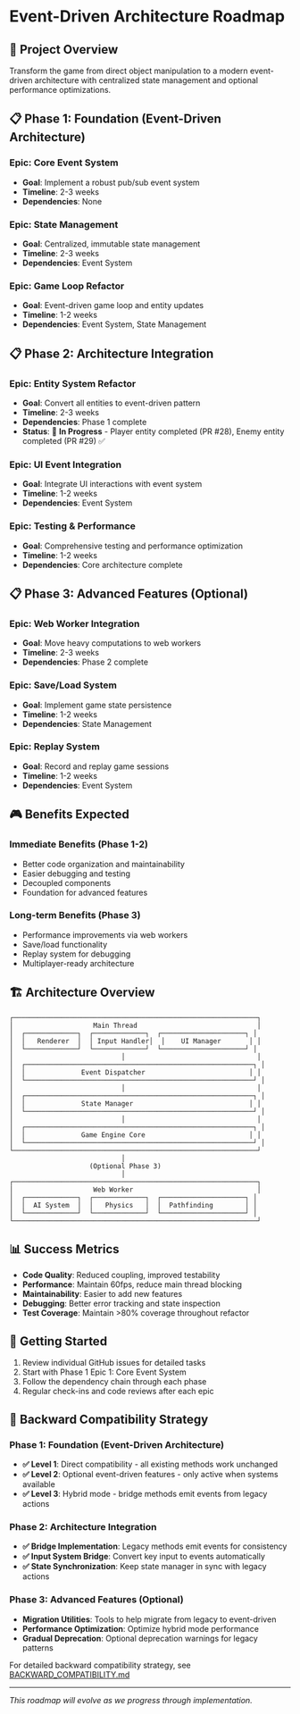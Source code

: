 # Event-Driven Architecture Roadmap

## 🎯 Project Overview
Transform the game from direct object manipulation to a modern event-driven architecture with centralized state management and optional performance optimizations.

## 📋 Phase 1: Foundation (Event-Driven Architecture)

### Epic: Core Event System
- **Goal**: Implement a robust pub/sub event system
- **Timeline**: 2-3 weeks
- **Dependencies**: None

### Epic: State Management
- **Goal**: Centralized, immutable state management
- **Timeline**: 2-3 weeks  
- **Dependencies**: Event System

### Epic: Game Loop Refactor
- **Goal**: Event-driven game loop and entity updates
- **Timeline**: 1-2 weeks
- **Dependencies**: Event System, State Management

## 📋 Phase 2: Architecture Integration

### Epic: Entity System Refactor
- **Goal**: Convert all entities to event-driven pattern
- **Timeline**: 2-3 weeks
- **Dependencies**: Phase 1 complete
- **Status**: 🚀 **In Progress** - Player entity completed (PR #28), Enemy entity completed (PR #29) ✅

### Epic: UI Event Integration
- **Goal**: Integrate UI interactions with event system
- **Timeline**: 1-2 weeks
- **Dependencies**: Event System

### Epic: Testing & Performance
- **Goal**: Comprehensive testing and performance optimization
- **Timeline**: 1-2 weeks
- **Dependencies**: Core architecture complete

## 📋 Phase 3: Advanced Features (Optional)

### Epic: Web Worker Integration
- **Goal**: Move heavy computations to web workers
- **Timeline**: 2-3 weeks
- **Dependencies**: Phase 2 complete

### Epic: Save/Load System
- **Goal**: Implement game state persistence
- **Timeline**: 1-2 weeks
- **Dependencies**: State Management

### Epic: Replay System
- **Goal**: Record and replay game sessions
- **Timeline**: 1-2 weeks
- **Dependencies**: Event System

## 🎮 Benefits Expected

### Immediate Benefits (Phase 1-2)
- Better code organization and maintainability
- Easier debugging and testing
- Decoupled components
- Foundation for advanced features

### Long-term Benefits (Phase 3)
- Performance improvements via web workers
- Save/load functionality
- Replay system for debugging
- Multiplayer-ready architecture

## 🏗️ Architecture Overview

```
┌─────────────────────────────────────────────────────────────┐
│                    Main Thread                              │
│  ┌─────────────┐  ┌─────────────┐  ┌─────────────────────┐ │
│  │   Renderer  │  │ Input Handler│  │    UI Manager       │ │
│  └─────────────┘  └─────────────┘  └─────────────────────┘ │
│                           │                                 │
│  ┌─────────────────────────────────────────────────────────┐ │
│  │              Event Dispatcher                          │ │
│  └─────────────────────────────────────────────────────────┘ │
│                           │                                 │
│  ┌─────────────────────────────────────────────────────────┐ │
│  │              State Manager                             │ │
│  └─────────────────────────────────────────────────────────┘ │
│                           │                                 │
│  ┌─────────────────────────────────────────────────────────┐ │
│  │              Game Engine Core                          │ │
│  └─────────────────────────────────────────────────────────┘ │
└─────────────────────────────────────────────────────────────┘
                            │
                    (Optional Phase 3)
                            │
┌─────────────────────────────────────────────────────────────┐
│                    Web Worker                               │
│  ┌─────────────┐  ┌─────────────┐  ┌─────────────────────┐ │
│  │  AI System  │  │   Physics   │  │  Pathfinding        │ │
│  └─────────────┘  └─────────────┘  └─────────────────────┘ │
└─────────────────────────────────────────────────────────────┘
```

## 📊 Success Metrics

- **Code Quality**: Reduced coupling, improved testability
- **Performance**: Maintain 60fps, reduce main thread blocking
- **Maintainability**: Easier to add new features
- **Debugging**: Better error tracking and state inspection
- **Test Coverage**: Maintain >80% coverage throughout refactor

## 🚀 Getting Started

1. Review individual GitHub issues for detailed tasks
2. Start with Phase 1 Epic 1: Core Event System
3. Follow the dependency chain through each phase
4. Regular check-ins and code reviews after each epic

## 🔄 Backward Compatibility Strategy

### Phase 1: Foundation (Event-Driven Architecture)
- **✅ Level 1**: Direct compatibility - all existing methods work unchanged
- **✅ Level 2**: Optional event-driven features - only active when systems available
- **✅ Level 3**: Hybrid mode - bridge methods emit events from legacy actions

### Phase 2: Architecture Integration
- **✅ Bridge Implementation**: Legacy methods emit events for consistency
- **✅ Input System Bridge**: Convert key input to events automatically
- **✅ State Synchronization**: Keep state manager in sync with legacy actions

### Phase 3: Advanced Features (Optional)
- **Migration Utilities**: Tools to help migrate from legacy to event-driven
- **Performance Optimization**: Optimize hybrid mode performance
- **Gradual Deprecation**: Optional deprecation warnings for legacy patterns

For detailed backward compatibility strategy, see [BACKWARD_COMPATIBILITY.md](./BACKWARD_COMPATIBILITY.md)

---

*This roadmap will evolve as we progress through implementation.*

